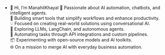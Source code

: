 - 👋 Hi, I’m ManahilKhayal
🚀 Passionate about AI automation, chatbots, and intelligent agents.  
🤖 Building smart tools that simplify workflows and enhance productivity.  
💡 Focused on creating real-world solutions using conversational AI.  
🧠 Exploring LLMs, LangChain, and autonomous agents.  
🔧 Automating tasks through API integrations and custom pipelines.  
📦 Experimenting with open-source models and AI toolkits.  
🌐 On a mission to merge AI with everyday business automation.

<!---
manahil852/manahil852 is a ✨ special ✨ repository because its `README.md` (this file) appears on your GitHub profile.
You can click the Preview link to take a look at your changes.
--->
